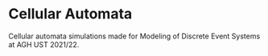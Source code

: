 # Cellular Automata
Cellular automata simulations made for Modeling of Discrete Event Systems at AGH UST 2021/22.
